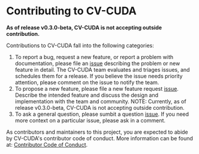 # Contributing to CV-CUDA

**As of release v0.3.0-beta, CV-CUDA is not accepting outside contribution.**

Contributions to CV-CUDA fall into the following categories:

1. To report a bug, request a new feature, or report a problem with documentation,
   please file an [issue](https://github.com/CVCUDA/CV-CUDA/issues/new/choose)
   describing the problem or new feature in detail. The CV-CUDA team evaluates
   and triages issues, and schedules them for a release. If you believe the issue
   needs priority attention, please comment on the issue to notify the team.
1. To propose a new feature, please file a new feature request
   [issue](https://github.com/CVCUDA/CV-CUDA/issues/new/choose). Describe the
   intended feature and discuss the design and implementation with the team and
   community. NOTE: Currently, as of release v0.3.0-beta, CV-CUDA is not accepting
   outside contribution.
1. To ask a general question, please sumbit a question
   [issue](https://github.com/CVCUDA/CV-CUDA/issues/new/choose). If you need
   more context on a particular issue, please ask in a comment.

As contributors and maintainers to this project, you are expected to abide by
CV-CUDA's contributor code of conduct. More information can be found at:
[Contributor Code of Conduct](https://github.com/CVCUDA/CV-CUDA/tree/main/CODE_OF_CONDUCT.md).
